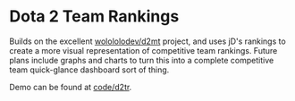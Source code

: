Dota 2 Team Rankings
===

Builds on the excellent [wolololodev/d2mt][d2mt] project, and uses jD's rankings to create a more visual representation of competitive team rankings. Future plans include graphs and charts to turn this into a complete competitive team quick-glance dashboard sort of thing.

Demo can be found at [code/d2tr][1].

[d2mt]: https://github.com/wololodev/d2mt
[1]: http://code.adityamukherjee.com/d2tr
